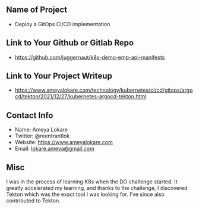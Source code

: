 ## Name of Project 
* Deploy a GitOps CI/CD implementation

## Link to Your Github or Gitlab Repo
* https://github.com/juggernaut/k8s-demo-emp-api-manifests

## Link to Your Project Writeup
* https://www.ameyalokare.com/technology/kubernetes/ci/cd/gitops/argocd/tekton/2021/12/27/kubernetes-argocd-tekton.html

## Contact Info
* Name: Ameya Lokare
* Twitter: @reentrantlok
* Website: https://www.ameyalokare.com
* Email: lokare.ameya@gmail.com

## Misc 
I was in the process of learning K8s when the DO challenge started. It greatly accelerated my learning, and thanks to the challenge, I discovered Tekton which was the exact tool I was looking for. I've since also contributed to Tekton.
